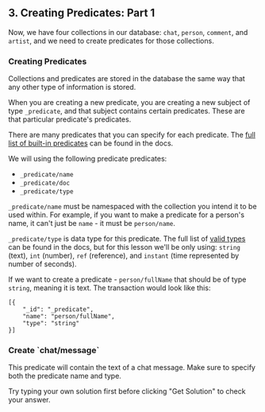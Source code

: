 ## 3. Creating Predicates: Part 1

Now, we have four collections in our database: `chat`, `person`, `comment`, and `artist`, and we need to create predicates for those collections.

### Creating Predicates 

Collections and predicates are stored in the database the same way that any other type of information is stored.

When you are creating a new predicate, you are creating a new subject of type `_predicate`, and that subject contains certain predicates. These are that particular predicate's predicates. 

There are many predicates that you can specify for each predicate. The [full list of built-in predicates](/docs/infrastructure/system-collections#_predicate) can be found in the docs. 

We will using the following predicate predicates:

- `_predicate/name` 
- `_predicate/doc`
- `_predicate/type`

`_predicate/name` must be namespaced with the collection you intend it to be used within. For example, if you want to make a predicate for a person's name, it can't just be `name` - it must be `person/name`. 

`_predicate/type` is data type for this predicate. The full list of [valid types](/docs/infrastructure/system-collections#_predicate-types) can be found in the docs, but for this lesson we'll be only using: `string` (text), `int` (number), `ref` (reference), and `instant` (time represented by number of seconds).

If we want to create a predicate - `person/fullName` that should be of type `string`, meaning it is text. The transaction would look like this:

```
[{
    "_id": "_predicate",
    "name": "person/fullName",
    "type": "string"
}]
```

<div class="challenge">
<h3>Create `chat/message` </h3>
<p>This predicate will contain the text of a chat message. Make sure to specify both the predicate name and type.
</p>
<p>Try typing your own solution first before clicking "Get Solution" to check your answer. </p>
</div>
<br/>
<br/>

